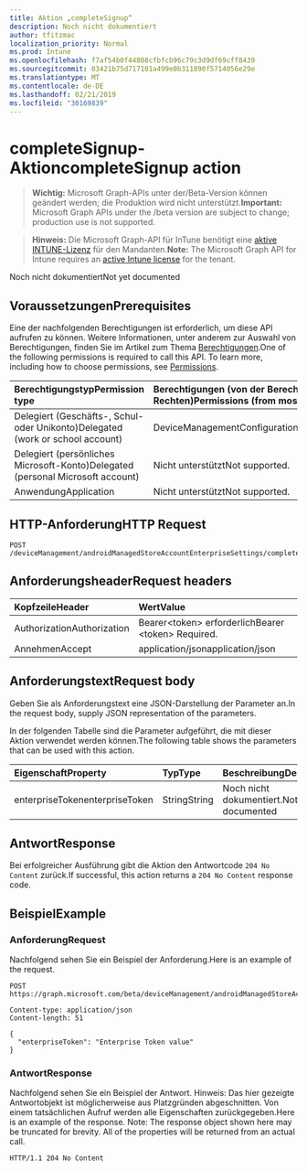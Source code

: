 ```yaml
---
title: Aktion „completeSignup“
description: Noch nicht dokumentiert
author: tfitzmac
localization_priority: Normal
ms.prod: Intune
ms.openlocfilehash: f7af54b0f44808cfbfcb96c79c3d9df69cff8439
ms.sourcegitcommit: 03421b75d717101a499e0b311890f5714056e29e
ms.translationtype: MT
ms.contentlocale: de-DE
ms.lasthandoff: 02/21/2019
ms.locfileid: "30169839"
---
```

# <a name="completesignup-action"></a><span data-ttu-id="8208a-103">completeSignup-Aktion</span><span class="sxs-lookup"><span data-stu-id="8208a-103">completeSignup action</span></span>

> <span data-ttu-id="8208a-104">**Wichtig:** Microsoft Graph-APIs unter der/Beta-Version können geändert werden; die Produktion wird nicht unterstützt.</span><span class="sxs-lookup"><span data-stu-id="8208a-104">**Important:** Microsoft Graph APIs under the /beta version are subject to change; production use is not supported.</span></span>

> <span data-ttu-id="8208a-105">**Hinweis:** Die Microsoft Graph-API für InTune benötigt eine [aktive INTUNE-Lizenz](https://go.microsoft.com/fwlink/?linkid=839381) für den Mandanten.</span><span class="sxs-lookup"><span data-stu-id="8208a-105">**Note:** The Microsoft Graph API for Intune requires an [active Intune license](https://go.microsoft.com/fwlink/?linkid=839381) for the tenant.</span></span>

<span data-ttu-id="8208a-106">Noch nicht dokumentiert</span><span class="sxs-lookup"><span data-stu-id="8208a-106">Not yet documented</span></span>

## <a name="prerequisites"></a><span data-ttu-id="8208a-107">Voraussetzungen</span><span class="sxs-lookup"><span data-stu-id="8208a-107">Prerequisites</span></span>
<span data-ttu-id="8208a-p101">Eine der nachfolgenden Berechtigungen ist erforderlich, um diese API aufrufen zu können. Weitere Informationen, unter anderem zur Auswahl von Berechtigungen, finden Sie im Artikel zum Thema [Berechtigungen](/concepts/permissions-reference.md).</span><span class="sxs-lookup"><span data-stu-id="8208a-p101">One of the following permissions is required to call this API. To learn more, including how to choose permissions, see [Permissions](/concepts/permissions-reference.md).</span></span>

|<span data-ttu-id="8208a-110">Berechtigungstyp</span><span class="sxs-lookup"><span data-stu-id="8208a-110">Permission type</span></span>|<span data-ttu-id="8208a-111">Berechtigungen (von der Berechtigung mit den meisten Rechten zu der mit den wenigsten Rechten)</span><span class="sxs-lookup"><span data-stu-id="8208a-111">Permissions (from most to least privileged)</span></span>|
|:---|:---|
|<span data-ttu-id="8208a-112">Delegiert (Geschäfts-, Schul- oder Unikonto)</span><span class="sxs-lookup"><span data-stu-id="8208a-112">Delegated (work or school account)</span></span>|<span data-ttu-id="8208a-113">DeviceManagementConfiguration.ReadWrite.All</span><span class="sxs-lookup"><span data-stu-id="8208a-113">DeviceManagementConfiguration.ReadWrite.All</span></span>|
|<span data-ttu-id="8208a-114">Delegiert (persönliches Microsoft-Konto)</span><span class="sxs-lookup"><span data-stu-id="8208a-114">Delegated (personal Microsoft account)</span></span>|<span data-ttu-id="8208a-115">Nicht unterstützt</span><span class="sxs-lookup"><span data-stu-id="8208a-115">Not supported.</span></span>|
|<span data-ttu-id="8208a-116">Anwendung</span><span class="sxs-lookup"><span data-stu-id="8208a-116">Application</span></span>|<span data-ttu-id="8208a-117">Nicht unterstützt</span><span class="sxs-lookup"><span data-stu-id="8208a-117">Not supported.</span></span>|

## <a name="http-request"></a><span data-ttu-id="8208a-118">HTTP-Anforderung</span><span class="sxs-lookup"><span data-stu-id="8208a-118">HTTP Request</span></span>
<!-- {
  "blockType": "ignored"
}
-->
``` http
POST /deviceManagement/androidManagedStoreAccountEnterpriseSettings/completeSignup
```

## <a name="request-headers"></a><span data-ttu-id="8208a-119">Anforderungsheader</span><span class="sxs-lookup"><span data-stu-id="8208a-119">Request headers</span></span>
|<span data-ttu-id="8208a-120">Kopfzeile</span><span class="sxs-lookup"><span data-stu-id="8208a-120">Header</span></span>|<span data-ttu-id="8208a-121">Wert</span><span class="sxs-lookup"><span data-stu-id="8208a-121">Value</span></span>|
|:---|:---|
|<span data-ttu-id="8208a-122">Authorization</span><span class="sxs-lookup"><span data-stu-id="8208a-122">Authorization</span></span>|<span data-ttu-id="8208a-123">Bearer&lt;token&gt; erforderlich</span><span class="sxs-lookup"><span data-stu-id="8208a-123">Bearer &lt;token&gt; Required.</span></span>|
|<span data-ttu-id="8208a-124">Annehmen</span><span class="sxs-lookup"><span data-stu-id="8208a-124">Accept</span></span>|<span data-ttu-id="8208a-125">application/json</span><span class="sxs-lookup"><span data-stu-id="8208a-125">application/json</span></span>|

## <a name="request-body"></a><span data-ttu-id="8208a-126">Anforderungstext</span><span class="sxs-lookup"><span data-stu-id="8208a-126">Request body</span></span>
<span data-ttu-id="8208a-127">Geben Sie als Anforderungstext eine JSON-Darstellung der Parameter an.</span><span class="sxs-lookup"><span data-stu-id="8208a-127">In the request body, supply JSON representation of the parameters.</span></span>

<span data-ttu-id="8208a-128">In der folgenden Tabelle sind die Parameter aufgeführt, die mit dieser Aktion verwendet werden können.</span><span class="sxs-lookup"><span data-stu-id="8208a-128">The following table shows the parameters that can be used with this action.</span></span>

|<span data-ttu-id="8208a-129">Eigenschaft</span><span class="sxs-lookup"><span data-stu-id="8208a-129">Property</span></span>|<span data-ttu-id="8208a-130">Typ</span><span class="sxs-lookup"><span data-stu-id="8208a-130">Type</span></span>|<span data-ttu-id="8208a-131">Beschreibung</span><span class="sxs-lookup"><span data-stu-id="8208a-131">Description</span></span>|
|:---|:---|:---|
|<span data-ttu-id="8208a-132">enterpriseToken</span><span class="sxs-lookup"><span data-stu-id="8208a-132">enterpriseToken</span></span>|<span data-ttu-id="8208a-133">String</span><span class="sxs-lookup"><span data-stu-id="8208a-133">String</span></span>|<span data-ttu-id="8208a-134">Noch nicht dokumentiert.</span><span class="sxs-lookup"><span data-stu-id="8208a-134">Not yet documented</span></span>|



## <a name="response"></a><span data-ttu-id="8208a-135">Antwort</span><span class="sxs-lookup"><span data-stu-id="8208a-135">Response</span></span>
<span data-ttu-id="8208a-136">Bei erfolgreicher Ausführung gibt die Aktion den Antwortcode `204 No Content` zurück.</span><span class="sxs-lookup"><span data-stu-id="8208a-136">If successful, this action returns a `204 No Content` response code.</span></span>

## <a name="example"></a><span data-ttu-id="8208a-137">Beispiel</span><span class="sxs-lookup"><span data-stu-id="8208a-137">Example</span></span>

### <a name="request"></a><span data-ttu-id="8208a-138">Anforderung</span><span class="sxs-lookup"><span data-stu-id="8208a-138">Request</span></span>
<span data-ttu-id="8208a-139">Nachfolgend sehen Sie ein Beispiel der Anforderung.</span><span class="sxs-lookup"><span data-stu-id="8208a-139">Here is an example of the request.</span></span>
``` http
POST https://graph.microsoft.com/beta/deviceManagement/androidManagedStoreAccountEnterpriseSettings/completeSignup

Content-type: application/json
Content-length: 51

{
  "enterpriseToken": "Enterprise Token value"
}
```

### <a name="response"></a><span data-ttu-id="8208a-140">Antwort</span><span class="sxs-lookup"><span data-stu-id="8208a-140">Response</span></span>
<span data-ttu-id="8208a-p102">Nachfolgend sehen Sie ein Beispiel der Antwort. Hinweis: Das hier gezeigte Antwortobjekt ist möglicherweise aus Platzgründen abgeschnitten. Von einem tatsächlichen Aufruf werden alle Eigenschaften zurückgegeben.</span><span class="sxs-lookup"><span data-stu-id="8208a-p102">Here is an example of the response. Note: The response object shown here may be truncated for brevity. All of the properties will be returned from an actual call.</span></span>
``` http
HTTP/1.1 204 No Content
```




